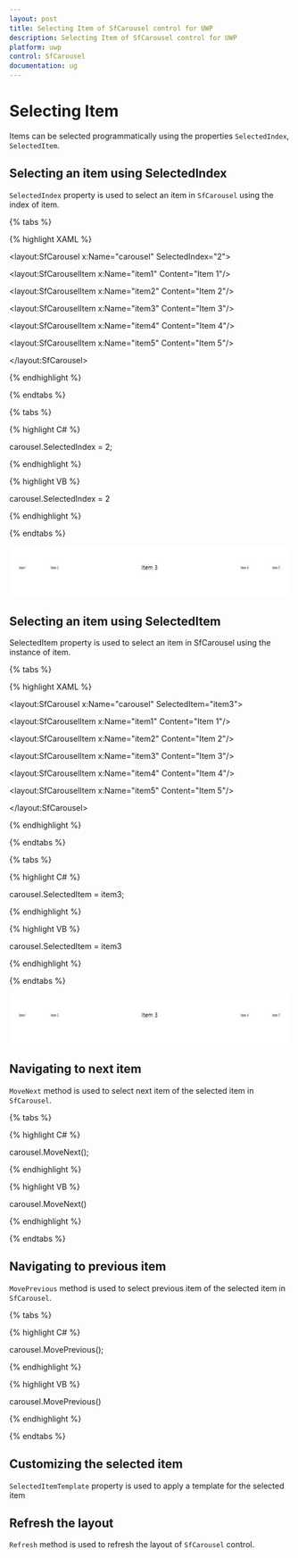 ```yaml
---
layout: post
title: Selecting Item of SfCarousel control for UWP
description: Selecting Item of SfCarousel control for UWP
platform: uwp
control: SfCarousel
documentation: ug
---
```

# Selecting Item

Items can be selected programmatically using the properties `SelectedIndex`, `SelectedItem`.

## Selecting an item using SelectedIndex

`SelectedIndex` property is used to select an item in `SfCarousel` using the index of item. 

{% tabs %}

{% highlight XAML %}

<layout:SfCarousel x:Name="carousel" SelectedIndex="2">

<layout:SfCarouselItem x:Name="item1" Content="Item 1"/>

<layout:SfCarouselItem x:Name="item2" Content="Item 2"/>

<layout:SfCarouselItem x:Name="item3" Content="Item 3"/>

<layout:SfCarouselItem x:Name="item4" Content="Item 4"/>

<layout:SfCarouselItem x:Name="item5" Content="Item 5"/>

</layout:SfCarousel>

{% endhighlight %}

{% endtabs %}

{% tabs %}

{% highlight C# %}

carousel.SelectedIndex = 2;

{% endhighlight %}

{% highlight VB %}

carousel.SelectedIndex = 2

{% endhighlight %}

{% endtabs %}

![](SfCarousel-images/SfCarousel-img7.jpeg)


## Selecting an item using SelectedItem

SelectedItem property is used to select an item in SfCarousel using the instance of item. 

{% tabs %}

{% highlight XAML %}

<layout:SfCarousel x:Name="carousel" SelectedItem="item3">

<layout:SfCarouselItem x:Name="item1" Content="Item 1"/>

<layout:SfCarouselItem x:Name="item2" Content="Item 2"/>

<layout:SfCarouselItem x:Name="item3" Content="Item 3"/>

<layout:SfCarouselItem x:Name="item4" Content="Item 4"/>

<layout:SfCarouselItem x:Name="item5" Content="Item 5"/>

</layout:SfCarousel>

{% endhighlight %}

{% endtabs %}

{% tabs %}

{% highlight C# %}

carousel.SelectedItem = item3;

{% endhighlight %}

{% highlight VB %}

carousel.SelectedItem = item3

{% endhighlight %}

{% endtabs %}

![](SfCarousel-images/SfCarousel-img8.jpeg)

## Navigating to next item

`MoveNext` method is used to select next item of the selected item in `SfCarousel`.

{% tabs %}

{% highlight C# %}

carousel.MoveNext();

{% endhighlight %}

{% highlight VB %}

carousel.MoveNext()

{% endhighlight %}

{% endtabs %}

## Navigating to previous item

`MovePrevious` method is used to select previous item of the selected item in `SfCarousel`.

{% tabs %}

{% highlight C# %}

carousel.MovePrevious();

{% endhighlight %}

{% highlight VB %}

carousel.MovePrevious()

{% endhighlight %}

{% endtabs %}

## Customizing the selected item

`SelectedItemTemplate` property is used to apply a template for the selected item

## Refresh the layout

`Refresh` method is used to refresh the layout of `SfCarousel` control.

